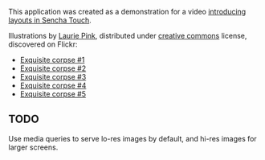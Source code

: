 This application was created as a demonstration for a video [introducing layouts in Sencha Touch][tutorial].

Illustrations by [Laurie Pink][pink], distributed under [creative commons][cc] license, discovered on Flickr:

* [Exquisite corpse #1][1]
* [Exquisite corpse #2][2]
* [Exquisite corpse #3][3]
* [Exquisite corpse #4][4]
* [Exquisite corpse #5][5]

## TODO

Use media queries to serve lo-res images by default, and hi-res images for larger screens.

[tutorial]: http://vimeo.com/15888504
[pink]: http://www.veryworrying.com/
[cc]: http://creativecommons.org/licenses/by-nc-sa/2.0/deed.en_GB
[1]: http://www.flickr.com/photos/laurie_pink/590735559/in/photostream/
[2]: http://www.flickr.com/photos/laurie_pink/591099464/in/photostream/
[3]: http://www.flickr.com/photos/laurie_pink/591100672/in/photostream/
[4]: http://www.flickr.com/photos/laurie_pink/591106304/in/photostream/
[5]: http://www.flickr.com/photos/laurie_pink/590748937/
